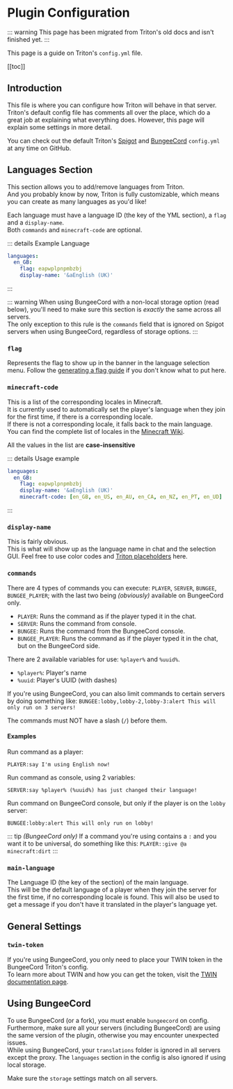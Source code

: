 # Plugin Configuration

::: warning
This page has been migrated from Triton's old docs and isn't finished yet.
:::

This page is a guide on Triton's `config.yml` file.

[[toc]]

## Introduction

This file is where you can configure how Triton will behave in that server.  
Triton's default config file has comments all over the place, which do a great
job at explaining what everything does. However, this page will explain some settings
in more detail.

You can check out the default Triton's [Spigot](https://triton.rexcantor64.com/github_config)
and [BungeeCord](https://triton.rexcantor64.com/github_config_bungee) `config.yml`
at any time on GitHub.

## Languages Section

This section allows you to add/remove languages from Triton.  
And you probably know by now, Triton is fully customizable, which means you can
create as many languages as you'd like!

Each language must have a language ID (the key of the YML section),
a `flag` and a `display-name`.  
Both `commands` and `minecraft-code` are optional.

::: details Example Language

```yaml
languages:
  en_GB:
    flag: eapwplpnpmbzbj
    display-name: '&aEnglish (UK)'
```

:::

::: warning
When using BungeeCord with a non-local storage option (read below),
you'll need to make sure this section is _exactly_ the same across all servers.  
The only exception to this rule is the `commands` field that is ignored on Spigot
servers when using BungeeCord, regardless of storage options.
:::

### `flag`

Represents the flag to show up in the banner in the language selection menu.
Follow the [generating a flag guide](../guides/flags.md) if you don't know what to put here.

### `minecraft-code`

This is a list of the corresponding locales in Minecraft.  
It is currently used to automatically set the player's language
when they join for the first time, if there is a corresponding locale.  
If there is not a corresponding locale, it falls back to the main language.  
You can find the complete list of locales in the
[Minecraft Wiki](https://minecraft.gamepedia.com/Language).

All the values in the list are **case-insensitive**

::: details Usage example

```yaml
languages:
  en_GB:
    flag: eapwplpnpmbzbj
    display-name: '&aEnglish (UK)'
    minecraft-code: [en_GB, en_US, en_AU, en_CA, en_NZ, en_PT, en_UD]
```

:::

### `display-name`

This is fairly obvious.  
This is what will show up as the language name in chat and the selection GUI.
Feel free to use color codes and [Triton placeholders](./placeholders.md) here.

### `commands`

There are 4 types of commands you can execute: `PLAYER`, `SERVER`, `BUNGEE`, `BUNGEE_PLAYER`; with the last two being _(obviously)_ available on BungeeCord only.

- `PLAYER`: Runs the command as if the player typed it in the chat.
- `SERVER`: Runs the command from console.
- `BUNGEE`: Runs the command from the BungeeCord console.
- `BUNGEE_PLAYER`: Runs the command as if the player typed it in the chat, but on the BungeeCord side.

There are 2 available variables for use: `%player%` and `%uuid%`.

- `%player%`: Player's name
- `%uuid`: Player's UUID (with dashes)

If you're using BungeeCord, you can also limit commands to certain servers by doing something like:
`BUNGEE:lobby,lobby-2,lobby-3:alert This will only run on 3 servers!`

The commands must NOT have a slash (`/`) before them.

#### Examples

Run command as a player:

```
PLAYER:say I'm using English now!
```

Run command as console, using 2 variables:

```
SERVER:say %player% (%uuid%) has just changed their language!
```

Run command on BungeeCord console, but only if the player is on the `lobby` server:

```
BUNGEE:lobby:alert This will only run on lobby!
```

::: tip
_(BungeeCord only)_
If a command you're using contains a `:` and you want it to be universal, do something like this:
`PLAYER::give @a minecraft:dirt`
:::

### `main-language`

The Language ID (the key of the section) of the main language.  
This will be the default language of a player when they join the server for the first time,
if no corresponding locale is found.
This will also be used to get a message
if you don't have it translated in the player's language yet.

## General Settings

### `twin-token`

If you're using BungeeCord, you only need to place your TWIN token in the BungeeCord Triton's config.  
To learn more about TWIN and how you can get the token, visit the [TWIN documentation page](./twin.md).

## Using BungeeCord

To use BungeeCord (or a fork), you must enable `bungeecord` on config. Furthermore, make sure all your servers (including BungeeCord) are using the same version of the plugin, otherwise you may encounter unexpected issues.  
While using BungeeCord, your `translations` folder is ignored in all servers except the proxy. The `languages` section in the config is also ignored if using local storage.

Make sure the `storage` settings match on all servers.
